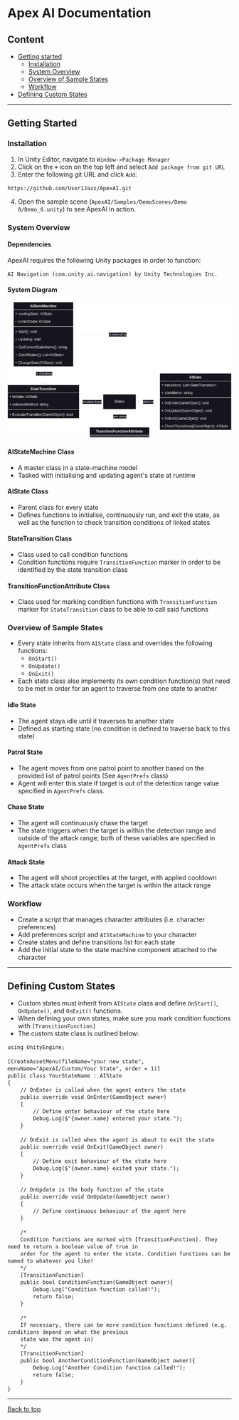 # Apex AI Documentation

## Content
- [Getting started](#getting-started)
    - [Installation](#installation)
    - [System Overview](#system-overview)
    - [Overview of Sample States](#overview-of-sample-states)
    - [Workflow](#workflow)
- [Defining Custom States](#defining-custom-states)

---

## Getting Started

### Installation
1. In Unity Editor, navigate to `Window->Package Manager`
2. Click on the **`+`** icon on the top left and select `Add package from git URL`
3. Enter the following git URL and click `Add`:
  ```
  https://github.com/User1Jazz/ApexAI.git
  ```
4. Open the sample scene (`ApexAI/Samples/DemoScenes/Demo 0/Demo_0.unity`) to see ApexAI in action.

### System Overview

#### Dependencies
ApexAI requires the following Unity packages in order to function:
```
AI Navigation (com.unity.ai.navigation) by Unity Technologies Inc.
```

#### System Diagram
![](/Assets/ApexAISystemDiagram.drawio.png)

#### AIStateMachine Class
- A master class in a state-machine model
- Tasked with initialising and updating agent's state at runtime

#### AIState Class
- Parent class for every state
- Defines functions to initialise, continuously run, and exit the state, as well as the function to check transition conditions of linked states

#### StateTransition Class
- Class used to call condition functions
- Condition functions require `TransitionFunction` marker in order to be identified by the state transition class

#### TransitionFunctionAttribute Class
- Class used for marking condition functions with `TransitionFunction` marker for `StateTransition` class to be able to call said functions

### Overview of Sample States
- Every state inherits from `AIState` class and overrides the following functions:
    - `OnStart()`
    - `OnUpdate()`
    - `OnExit()`
- Each state class also implements its own condition function(s) that need to be met in order for an agent to traverse from one state to another

#### Idle State
- The agent stays idle until it traverses to another state
- Defined as starting state (no condition is defined to traverse back to this state)

#### Patrol State
- The agent moves from one patrol point to another based on the provided list of patrol points (See `AgentPrefs` class)
- Agent will enter this state if target is out of the detection range value specified in `AgentPrefs` class.

#### Chase State
- The agent will continuously chase the target
- The state triggers when the target is within the detection range and outside of the attack range; both of these variables are specified in `AgentPrefs` class

#### Attack State
- The agent will shoot projectiles at the target, with applied cooldown
- The attack state occurs when the target is within the attack range

### Workflow
- Create a script that manages character attributes (i.e. character preferences)
- Add preferences script and `AIStateMachine` to your character
- Create states and define transitions list for each state
- Add the initial state to the state machine component attached to the character

---

## Defining Custom States
- Custom states must inherit from `AIState` class and define `OnStart()`, `OnUpdate()`, and `OnExit()` functions.
- When defining your own states, make sure you mark condition functions with `[TransitionFunction]`
- The custom state class is outlined below:

```
using UnityEngine;

[CreateAssetMenu(fileName="your new state", menuName="ApexAI/Custom/Your State", order = 1)]
public class YourStateName : AIState
{
    // OnEnter is called when the agent enters the state
    public override void OnEnter(GameObject owner)
    {
        // Define enter behaviour of the state here
        Debug.Log($"{owner.name} entered your state.");
    }

    // OnExit is called when the agent is about to exit the state
    public override void OnExit(GameObject owner)
    {
        // Define exit behaviour of the state here
        Debug.Log($"{owner.name} exited your state.");
    }
    
    // OnUpdate is the body function of the state
    public override void OnUpdate(GameObject owner)
    {
        // Define continuous behaviour of the agent here
    }

    /*
    Condition functions are marked with [TransitionFunction]. They need to return a boolean value of true in
    order for the agent to enter the state. Condition functions can be named to whatever you like!
    */
    [TransitionFunction]
    public bool ConditionFunction(GameObject owner){
        Debug.Log("Condition function called!");
        return false;
    }

    /*
    If necessary, there can be more condition functions defined (e.g. conditions depend on what the previous
    state was the agent in)
    */
    [TransitionFunction]
    public bool AnotherConditionFunction(GameObject owner){
        Debug.Log("Another Condition function called!");
        return false;
    }
}
```

---

[Back to top](#apex-ai-documentation)